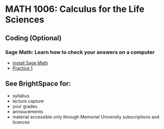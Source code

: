# MATH 1006: Calculus for the Life Sciences

## Coding (Optional)
### Sage Math: Learn how to check your answers on a computer
- [Install Sage Math](https://doc.sagemath.org/html/en/installation/index.html)
- [Practice 1](https://github.com/ahurford/math-1006/blob/main/code/Practice%201.ipynb)

## See BrightSpace for:
- syllabus
- lecture capture
- your grades
- annoucements
- material accessible only through Memorial University subscriptions and licences
